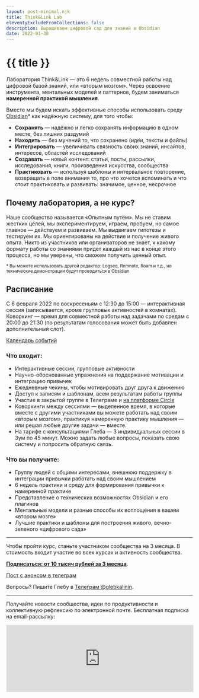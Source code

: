 ```yaml
---
layout: post-minimal.njk
title: Think&Link Lab
eleventyExcludeFromCollections: false
description: Выращиваем цифровой сад для знаний в Obsidian
date: 2022-01-30
---
```


# {{ title }}

Лаборатория Think&Link — это 6 недель совместной работы над цифровой базой знаний, или «вторым мозгом». Через освоение инструмента, ментальных моделей и паттернов, будем заниматься **намеренной практикой мышления**.

Вместе мы будем искать эффективные способы использовать среду [Obsidian](/obsidian)* как надёжную систему, для того чтобы:

- **Сохранять** — надёжно и легко сохранять информацию в одном месте, без лишних раздумий
- **Находить** — без мучений то, что сохранено (идеи, тексты и файлы)
- **Интегрировать** — увеличивать связность своих знаний, инсайтов, интересов, областей исследований
- **Создавать** — новый контент: статьи, посты, рассылки, исследования, книги, произведения искусства, сообщества
- **Практиковать** — используя шаблоны и интервальное повторение, возвращать в поле внимания то, про что хочется вспоминать и что стоит практиковать и развивать: значимое, ценное, несрочное



## Почему лаборатория, а не курс?

Наше сообщество называется «Опытным путём». Мы не ставим жестких целей, мы экспериментируем, играем, пробуем, но самое главное — действуем и развиваем. Мы выдвигаем гипотезы и тестируем их. Мы ориентированы на действие и получение живого опыта. Никто из участников или организаторов не знает, к какому формату работы со знаниями придет каждый из нас в конце этого процесса, но мы уверены, что сможем получить ценный опыт.

<small>\* Вы можете использовать другой редактор: Logseq, Remnote, Roam и т.д., но технические демонстрации будут проводиться в Obsidian</small>

## Расписание

С 6 февраля 2022 по воскресеньям с 12:30 до 15:00 — интерактивная сессия (записывается, кроме групповых активностей в комнатах).
Коворкинг — время для совместной работы над задачами по средам с 20:00 до 21:30 (по результатам голосования может быть добавлен дополнительный слот).

[Календарь событий](/timeline/)

### Что входит:
- Интерактивные сессии, групповые активности
- Научно-обоснованные упражнения на поддержание мотивации и интеграцию привычек
- Ежедневные чекины, чтобы мотивировать друг друга к движению
- Доступ к записям и шаблонам, всем результатам работы группы
- Участие в закрытой группе в Телеграме и [на платформе Circle](https://community.experiment.ru)
- Коворкинги между сессиями — выделенное время, в которые вместе с другими участниками вы можете работать над своим «вторым мозгом», практикуя намеренную практику мышления — или решая любые другие задачи — вместе.
- На тарифе с консультациями Глеба — 3 индивидуальных сессии в Зум по 45 минут. Можно задать любые вопросы, показать свою систему и попросить обратную связь.

### Что вы получите:

- Группу людей с общими интересами, внешнюю поддержку в интеграции привычки работать над своим мышлением
- 6 недель практики и среду для формирования привычки к намеренной практике
- Представление о технических возможностях Obsidian и его плагинов
- Ментальные модели и разные способы их воплощения в вашем «втором мозге»
- Лучшие практики и шаблоны для построения живого, вечно-зеленого «цифрового сада»


---

Чтобы пройти курс, станьте участником сообщества на 3 месяца. В стоимость входит участие во всех курсах и активность сообщества.

**[Подписаться: от 10 тысяч рублей за 3 месяца](https://paywall.pw/mindfulproductivity)**.

[Пост с анонсом в телеграм](https://t.me/Experimentally/119)

Вопросы? Пишите Глебу в [Телеграм @glebkalinin](https://t.me/glebkalinin).

---

Получайте новости сообщества, идеи по продуктивности и коллективную рефлексию по электронной почте. Бесплатная подписка на email-рассылку:

<iframe src="https://gleb.substack.com/embed" width="100%" height="180" style="border:1px solid #EEE; background:white;" frameborder="0" scrolling="no"></iframe>
